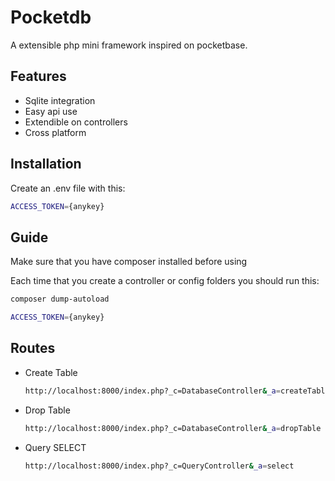 
# Pocketdb

A extensible php mini framework inspired on pocketbase.


## Features

- Sqlite integration
- Easy api use
- Extendible on controllers
- Cross platform


## Installation

Create an .env file with this:

```bash
ACCESS_TOKEN={anykey}
```

## Guide

Make sure that you have composer installed before using

Each time that you create a controller or config folders you should run this:
```bash
composer dump-autoload
```

```bash
ACCESS_TOKEN={anykey}
```
    
## Routes

-  Create Table
    ```bash
    http://localhost:8000/index.php?_c=DatabaseController&_a=createTable
    ```
-  Drop Table
    ```bash
    http://localhost:8000/index.php?_c=DatabaseController&_a=dropTable
    ```
-  Query SELECT
    ```bash
    http://localhost:8000/index.php?_c=QueryController&_a=select
    ```
    